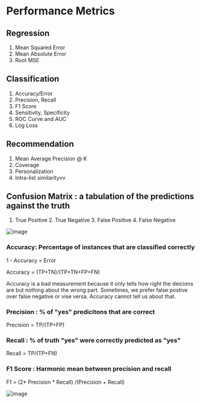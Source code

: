 # Performance Metrics
## Regression
1. Mean Squared Error
2. Mean Absolute Error
3. Root MSE

## Classification
1. Accuracy/Error
2. Precision, Recall
3. F1 Score
4. Sensitivity, Specificity
5. ROC Curve and AUC
6. Log Loss

## Recommendation
1. Mean Average Precision @ K
2. Coverage
3. Personalization
4. Intra-list similarityvv

## Confusion Matrix : a tabulation of the predictions against the truth
1. True Positive 2. True Negative 3. False Positive 4. False Negative

![image](https://user-images.githubusercontent.com/106495355/207141004-debca91c-eeda-4a00-9612-f00f7898f03b.png)

### Accuracy: Percentage of instances that are classified correctly
1 - Accuracy = Error

Accuracy = (TP+TN)/(TP+TN+FP+FN)

Accuracy is a bad measurement because it only tells how right the deicions are but nothing about the wrong part. Sometimes, we prefer false postive over false negative or vise versa. Accuracy cannot tell us about that. 

### Precision : % of "yes" predicitons that are correct
Precision = TP/(TP+FP)

### Recall : % of truth "yes" were correctly predicted as "yes"
Recall = TP/(TP+FN)

### F1 Score : Harmonic mean between precision and recall
F1 = (2* Precision * Recall) /(Precision + Recall)

![image](https://user-images.githubusercontent.com/106495355/207140834-52a621f5-712e-47ff-88da-b34dfd706212.png)










